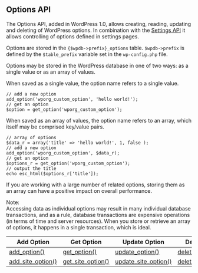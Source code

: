 Options API
-----------

The Options API, added in WordPress 1.0, allows creating, reading, updating and deleting of WordPress options. In combination with the [Settings API](https://developer.wordpress.org/plugins/settings/settings-api/) it allows controlling of options defined in settings pages.

Options are stored in the `{$wpdb->prefix}_options` table. `$wpdb->prefix` is defined by the `$table_prefix` variable set in the `wp-config.php` file.

Options may be stored in the WordPress database in one of two ways: as a single value or as an array of values.

When saved as a single value, the option name refers to a single value.

    // add a new option
    add_option('wporg_custom_option', 'hello world!');
    // get an option
    $option = get_option('wporg_custom_option');

When saved as an array of values, the option name refers to an array, which itself may be comprised key/value pairs.

    // array of options
    $data_r = array('title' => 'hello world!', 1, false );
    // add a new option
    add_option('wporg_custom_option', $data_r);
    // get an option
    $options_r = get_option('wporg_custom_option');
    // output the title
    echo esc_html($options_r['title']);

If you are working with a large number of related options, storing them as an array can have a positive impact on overall performance.

Note:  
Accessing data as individual options may result in many individual database transactions, and as a rule, database transactions are expensive operations (in terms of time and server resources). When you store or retrieve an array of options, it happens in a single transaction, which is ideal.  

| Add Option | Get Option | Update Option | Delete Option |
| --- | --- | --- | --- |
| [add\_option()](https://developer.wordpress.org/reference/functions/add_option/) | [get\_option()](https://developer.wordpress.org/reference/functions/get_option/) | [update\_option()](https://developer.wordpress.org/reference/functions/update_option/) | [delete\_option()](https://developer.wordpress.org/reference/functions/delete_option/) |
| [add\_site\_option()](https://developer.wordpress.org/reference/functions/add_site_option/) | [get\_site\_option()](https://developer.wordpress.org/reference/functions/get_site_option/) | [update\_site\_option()](https://developer.wordpress.org/reference/functions/update_site_option/) | [delete\_site\_option()](https://developer.wordpress.org/reference/functions/delete_site_option/) |